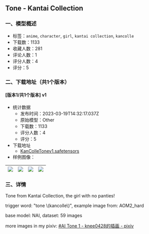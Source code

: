 ## Tone - Kantai Collection
### 一、模型概述

- 标签：`anime`, `character`, `girl`, `kantai collection`, `kancolle`
- 下载数：1133
- 收藏人数：281
- 评论人数：1
- 评分人数：4
- 评分：5

### 二、下载地址（共1个版本）

#### [版本1/共1个版本] v1

- 统计数据
  - 发布时间：2023-03-19T14:32:17.037Z
  - 原始模型：Other
  - 下载数：1133
  - 评分人数：4
  - 评分：5
- 下载地址
  - [KanColleTonev1.safetensors](https://civitai.com/api/download/models/22419)
- 样例图像：

| <img src="https://image.civitai.com/xG1nkqKTMzGDvpLrqFT7WA/ba06b26d-8e76-4950-c860-13431bae2500/width=450/241213.jpeg" /> | <img src="https://image.civitai.com/xG1nkqKTMzGDvpLrqFT7WA/5def9495-2042-4bad-ad0f-5b0c168c9300/width=450/241217.jpeg" /> | <img src="https://image.civitai.com/xG1nkqKTMzGDvpLrqFT7WA/4f644ce4-cce3-4e6e-ad1e-3e23b008e100/width=450/241216.jpeg" /> | <img src="https://image.civitai.com/xG1nkqKTMzGDvpLrqFT7WA/d4a30b79-dce7-481d-cb88-acbb3b602e00/width=450/241215.jpeg" /> |
| ---- | ---- | ---- | ---- |


### 三、详情
<p>Tone from Kantai Collection, the girl with no panties! </p><p>trigger word: "tone \(kancolle\)", example image from: AOM2_hard</p><p>base model: NAI, dataset: 59 images</p><p>more images in my pixiv: <a target="_blank" rel="ugc" href="https://www.pixiv.net/artworks/106096362">#AI Tone 1 - knee0428的插画 - pixiv</a></p>